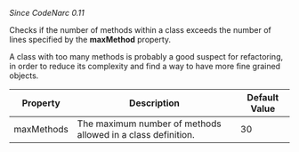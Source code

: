 *Since CodeNarc 0.11*

Checks if the number of methods within a class exceeds the number of
lines specified by the **maxMethod** property.

A class with too many methods is probably a good suspect for
refactoring, in order to reduce its complexity and find a way to have
more fine grained objects.

<table>
<thead>
<tr class="header">
<th>Property</th>
<th>Description</th>
<th>Default Value</th>
</tr>
</thead>
<tbody>
<tr class="odd">
<td>maxMethods</td>
<td>The maximum number of methods allowed in a class definition.</td>
<td>30</td>
</tr>
</tbody>
</table>
